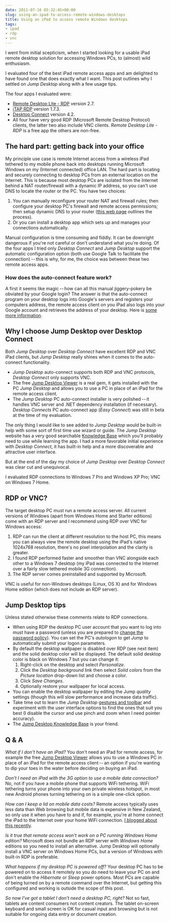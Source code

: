 ```yaml
---
date: 2011-07-16 05:32:45+00:00
slug: using-an-ipad-to-access-remote-windows-desktops
title: Using an iPad to access remote Windows desktops
tags:
- ipad
- rdp
- vnc
---
```



I went from initial scepticism, when I started looking for a usable iPad remote desktop solution for accessing Windows PCs, to (almost) wild enthusiasm.

I evaluated four of the best iPad remote access apps and am delighted to have found one that does exactly what I want. This post outlines why I settled on _Jump Desktop_ along with a few usage tips.

<!--more-->

The four apps I evaluated were:

  * [Remote Desktop Lite - RDP](http://www.mochasoft.dk/iphone_rdp.htm) version 2.7. 
  * [iTAP RDP](http://itap-mobile.com/itap-rdp/) version 1.7.3. 
  * [Desktop Connect](http://www.antecea.com/apps/desktop_conn/overview.html) version 4.2. 
  * All four have very good RDP (Microsoft Remote Desktop Protocol) clients, the latter two also include VNC clients.  _Remote Desktop Lite - RDP_ is a free app the others are non-free.



## The hard part: getting back into your office

My principle use case is remote Internet access from a wireless iPad tethered to my mobile phone back into desktops running Microsoft Windows on my (Internet connected) office LAN.  The hard part is locating and securely connecting to desktop PCs from an external location on the Internet. This is because most desktop PCs are isolated from the Internet behind a NAT router/firewall with a dynamic IP address, so you can't use DNS to locate the router or the PC. You have two choices:

  1. You can manually reconfigure your router NAT and firewall rules; then configure your desktop PC's firewall and remote access permissions; then setup dynamic DNS to your router ([this web page](http://support.jumpdesktop.com/entries/194620-setup-manual-configuration) outlines the process). 
  2. Or you can install a desktop app which sets up and manages your connections automatically. 

Manual configuration is time consuming and fiddly. It can be downright dangerous if you're not careful or don't understand what you're doing. Of the four apps I tried only _Desktop Connect_ and _Jump Desktop_ support the automatic configuration option (both use Google Talk to facilitate the connection) -- this is why, for me, the choice was between these two remote access apps.




### How does the auto-connect feature work?

A first it seems like magic -- how can all this manual jiggery-pokery be obviated by your Google login? The answer is that the auto-connect program on your desktop logs into Google's servers and registers your computers address, the remote access client on you iPad also logs into your Google account and retrieves the address of your desktop. Here is [some more information](http://support.jumpdesktop.com/entries/223751-general-how-does-jump-desktop-use-my-google-account).





## Why I choose Jump Desktop over Desktop Connect

Both _Jump Desktop_ over _Desktop Connect_ have excellent RDP and VNC iPad clients, but _Jump Desktop_ really shines when it comes to the auto-connect functionality.

  * _Jump Desktop_ auto-connect supports both RDP and VNC protocols, _Desktop Connect_ only supports VNC. 
  * The free [Jump Desktop Viewer](http://support.jumpdesktop.com/entries/20097387-jump-desktop-viewer-for-pc) is a real gem, it gets installed with the PC _Jump Desktop_ and allows you to use a PC in place of an iPad for the remote access client. 
  * The _Jump Desktop_ PC auto-connect installer is very polished -- it handles VNC server and .NET dependency installation (if necessary). _Desktop Connects_ PC auto-connect app (_Easy Connect_) was still in beta at the time of my evaluation. 

The only thing I would like to see added to _Jump Desktop_ would be built-in help with some sort of first time use wizard or guide. The _Jump Desktop_ website has a very good searchable [Knowledge Base](http://support.jumpdesktop.com/forums) which you'll probably need to use while learning the app. I had a more favorable initial experience with _Desktop Connect_, it has built-in help and a more discoverable and attractive user interface.

But at the end of the day my choice of _Jump Desktop_ over _Desktop Connect_ was clear cut and unequivocal.

I evaluated RDP connections to Windows 7 Pro and Windows XP Pro; VNC on Windows 7 Home.



## RDP or VNC?

The target desktop PC must run a remote access server. All current versions of Windows (apart from Windows Home and Starter editions) come with an RDP server and I recommend using RDP over VNC for Windows access:

  1. RDP can run the client at different resolution to the host PC, this means you can always view the remote desktop using the iPad's native 1024x768 resolution, there's no pixel interpolation and the clarity is greater. 
  2. I found RDP performed faster and smoother than VNC alongside each other to a Windows 7 desktop (my iPad was connected to the Internet over a fairly slow tethered mobile 3G connection). 
  3. The RDP server comes preinstalled and supported by Microsoft. 

VNC is useful for non-Windows desktops (Linux, OS X) and for Windows Home edition (which does not include an RDP server).



## Jump Desktop tips

Unless stated otherwise these comments relate to RDP connections.

  * When using RDP the desktop PC user account that you want to log into must have a password (unless you are prepared to [change the password policy](http://dandar3.blogspot.com/2008/04/windows-vista-allow-remote-desktop.html)). You can set the PC's _autologon_ to get _Jump_ to automatically submit your logon parameters. 
  * By default the desktop wallpaper is disabled over RDP (see next item) and the solid desktop color will be displayed. The default solid desktop color is black on Windows 7 but you can change it: 
    1. Right-click on the desktop and select _Personalize_. 
    2. Click the _Desktop background_ link then select _Solid colors_ from the _Picture location_ drop-down list and choose a color. 
    3. Click _Save Changes_. 
    4. Optionally restore your wallpaper for local access. 
  * You can enable the desktop wallpaper by editing the Jump _quality_ settings (though this will slow performance and increase data traffic). 
  * Take time out to learn the _Jump Desktop_ [gestures and toolbar](http://support.jumpdesktop.com/entries/280968-ipad-input-methods) and experiment with the user interface options to find the ones that suit you best (I disable the cursor and use pinch and zoom when I need pointer accuracy). 
  * The [Jump Desktop Knowledge Base](http://support.jumpdesktop.com/forums) is your friend. 



## Q & A

_What if I don't have an iPad?_
     You don't need an iPad for remote access, for example the free [Jump Desktop Viewer](http://support.jumpdesktop.com/entries/20097387-jump-desktop-viewer-for-pc) allows you to use a Windows PC in place of an iPad for the remote access client -- an option if you're wanting to dip your toes in the water before deciding on buying an iPad.

_Don't I need an iPad with the 3G option to use a mobile data connection?_
     No, not if you have a mobile phone that supports WiFi tethering. WiFi tethering turns your phone into your own private wireless hotspot, in most new Android phones turning tethering on is a simple one-click option.

_How can I keep a lid on mobile data costs?_
     Remote access typically uses less data than Web browsing but mobile data is expensive in New Zealand, so only use it when you have to and if, for example, you're at home connect the iPad to the Internet over your home WiFi connection. [I blogged about this recently](/posts/keeping-a-lid-on-mobile-data/).

_Is it true that remote access won't work on a PC running Windows Home edition?_
     Microsoft does not bundle an RDP server with _Windows Home_ editions so you need to install an alternative. Jump Desktop will optionally install a VNC server on Windows Home PCs, but a version of Windows with built-in RDP is preferable.

_What happens if my desktop PC is powered off?_
     Your desktop PC has to be powered on to access it remotely so you do need to leave your PC on and don't enable the _Hibernate_ or _Sleep_ power options.  Most PCs are capable of being turned on by a remote command over the Internet, but getting this configured and working is outside the scope of this post.

_So now I've got a tablet I don't need a desktop PC, right?_
     Not so fast, tablets are content consumers not content creators. The tablet on-screen keyboard and small screen is OK for casual input and browsing but is not suitable for ongoing data entry or document creation. 
